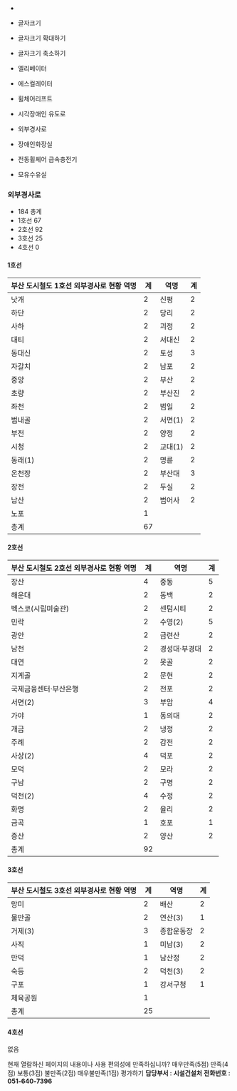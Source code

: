   * 

  * 글자크기
  * 글자크기 확대하기
  * 글자크기 축소하기


  * 엘리베이터
  * 에스컬레이터
  * 휠체어리프트
  * 시각장애인 유도로
  * 외부경사로
  * 장애인화장실
  * 전동휠체어 급속충전기
  * 모유수유실


### 외부경사로
  * 184 총계
  * 1호선 67
  * 2호선 92
  * 3호선 25
  * 4호선 0


#### 1호선
부산 도시철도 1호선 외부경사로 현황 역명 | 계 | 역명 | 계  
---|---|---|---  
낫개 | 2 | 신평 | 2  
하단 | 2 | 당리 | 2  
사하 | 2 | 괴정 | 2  
대티 | 2 | 서대신 | 2  
동대신 | 2 | 토성 | 3  
자갈치 | 2 | 남포 | 2  
중앙 | 2 | 부산 | 2  
초량 | 2 | 부산진 | 2  
좌천 | 2 | 범일 | 2  
범내골 | 2 | 서면(1) | 2  
부전 | 2 | 양정 | 2  
시청 | 2 | 교대(1) | 2  
동래(1) | 2 | 명륜 | 2  
온천장 | 2 | 부산대 | 3  
장전 | 2 | 두실 | 2  
남산 | 2 | 범어사 | 2  
노포 | 1 |  |   
총계 |  67   
#### 2호선
부산 도시철도 2호선 외부경사로 현황 역명 | 계 | 역명 | 계  
---|---|---|---  
장산 | 4 | 중동 | 5  
해운대 | 2 | 동백 | 2  
벡스코(시립미술관) | 2 | 센텀시티 | 2  
민락 | 2 | 수영(2) | 5  
광안 | 2 | 금련산 | 2  
남천 | 2 | 경성대·부경대 | 2  
대연 | 2 | 못골 | 2  
지게골 | 2 | 문현 | 2  
국제금융센터·부산은행 | 2 | 전포 | 2  
서면(2) | 3 | 부암 | 4  
가야 | 1 | 동의대 | 2  
개금 | 2 | 냉정 | 2  
주례 | 2 | 감전 | 2  
사상(2) | 4 | 덕포 | 2  
모덕 | 2 | 모라 | 2  
구남 | 2 | 구명 | 2  
덕천(2) | 4 | 수정 | 2  
화명 | 2 | 율리 | 2  
금곡 | 1 | 호포 | 1  
증산 | 2 | 양산 | 2  
총계 |  92   
#### 3호선
부산 도시철도 3호선 외부경사로 현황 역명 | 계 | 역명 | 계  
---|---|---|---  
망미 | 2 | 배산 | 2  
물만골 | 2 | 연산(3) | 1  
거제(3) | 3 | 종합운동장 | 2  
사직 | 1 | 미남(3) | 2  
만덕 | 1 | 남산정 | 2  
숙등 | 2 | 덕천(3) | 2  
구포 | 1 | 강서구청 | 1  
체육공원 | 1 |  |   
총계 |  25   
#### 4호선
없음 

현재 열람하신 페이지의 내용이나 사용 편의성에 만족하십니까?
     매우만족(5점)      만족(4점)      보통(3점)      불만족(2점)      매우불만족(1점) 평가하기
**담당부서 : 시설건설처**
**전화번호 : 051-640-7396**

